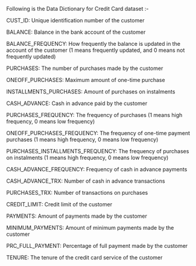 Following is the Data Dictionary for Credit Card dataset :-

CUST_ID: Unique identification number of the customer

BALANCE: Balance in the bank account of the customer

BALANCE_FREQUENCY: How frequently the balance is updated in the account of the customer (1 means frequently updated, and 0 means not frequently updated)

PURCHASES: The number of purchases made by the customer

ONEOFF_PURCHASES: Maximum amount of one-time purchase

INSTALLMENTS_PURCHASES: Amount of purchases on instalments

CASH_ADVANCE: Cash in advance paid by the customer

PURCHASES_FREQUENCY: The frequency of purchases (1 means high frequency, 0 means low frequency)

ONEOFF_PURCHASES_FREQUENCY: The frequency of one-time payment purchases (1 means high frequency, 0 means low frequency)

PURCHASES_INSTALLMENTS_FREQUENCY: The frequency of purchases on instalments (1 means high frequency, 0 means low frequency)

CASH_ADVANCE_FREQUENCY: Frequency of cash in advance payments

CASH_ADVANCE_TRX: Number of cash in advance transactions

PURCHASES_TRX: Number of transactions on purchases

CREDIT_LIMIT: Credit limit of the customer

PAYMENTS: Amount of payments made by the customer

MINIMUM_PAYMENTS: Amount of minimum payments made by the customer

PRC_FULL_PAYMENT: Percentage of full payment made by the customer

TENURE: The tenure of the credit card service of the customer